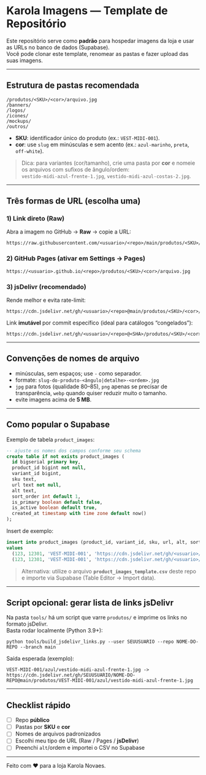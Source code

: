 # Karola Imagens — Template de Repositório

Este repositório serve como **padrão** para hospedar imagens da loja e usar as URLs no banco de dados (Supabase).  
Você pode clonar este template, renomear as pastas e fazer upload das suas imagens.

---

## Estrutura de pastas recomendada

```
/produtos/<SKU>/<cor>/arquivo.jpg
/banners/
/logos/
/icones/
/mockups/
/outros/
```

- **SKU**: identificador único do produto (ex.: `VEST-MIDI-001`).
- **cor**: use `slug` em minúsculas e sem acento (ex.: `azul-marinho`, `preta`, `off-white`).

> Dica: para variantes (cor/tamanho), crie uma pasta por **cor** e nomeie os arquivos com sufixos de ângulo/ordem:  
> `vestido-midi-azul-frente-1.jpg`, `vestido-midi-azul-costas-2.jpg`.

---

## Três formas de URL (escolha uma)

### 1) Link direto (Raw)
Abra a imagem no GitHub → **Raw** → copie a URL:
```
https://raw.githubusercontent.com/<usuario>/<repo>/main/produtos/<SKU>/<cor>/arquivo.jpg
```

### 2) GitHub Pages (ativar em Settings → Pages)
```
https://<usuario>.github.io/<repo>/produtos/<SKU>/<cor>/arquivo.jpg
```

### 3) jsDelivr (recomendado)
Rende melhor e evita rate-limit:
```
https://cdn.jsdelivr.net/gh/<usuario>/<repo>@main/produtos/<SKU>/<cor>/arquivo.jpg
```
Link **imutável** por commit específico (ideal para catálogos “congelados”):
```
https://cdn.jsdelivr.net/gh/<usuario>/<repo>@<SHA>/produtos/<SKU>/<cor>/arquivo.jpg
```

---

## Convenções de nomes de arquivo

- minúsculas, sem espaços; use `-` como separador.
- formate: `slug-do-produto-<ângulo|detalhe>-<ordem>.jpg`
- `jpg` para fotos (qualidade 80–85), `png` apenas se precisar de transparência, `webp` quando quiser reduzir muito o tamanho.
- evite imagens acima de **5 MB**.

---

## Como popular o Supabase

Exemplo de tabela `product_images`:
```sql
-- ajuste os nomes dos campos conforme seu schema
create table if not exists product_images (
  id bigserial primary key,
  product_id bigint not null,
  variant_id bigint,
  sku text,
  url text not null,
  alt text,
  sort_order int default 1,
  is_primary boolean default false,
  is_active boolean default true,
  created_at timestamp with time zone default now()
);
```

Insert de exemplo:
```sql
insert into product_images (product_id, variant_id, sku, url, alt, sort_order, is_primary)
values
  (123, 12301, 'VEST-MIDI-001', 'https://cdn.jsdelivr.net/gh/<usuario>/<repo>@main/produtos/VEST-MIDI-001/azul/vestido-midi-azul-frente-1.jpg', 'Vestido midi azul — frente', 1, true),
  (123, 12301, 'VEST-MIDI-001', 'https://cdn.jsdelivr.net/gh/<usuario>/<repo>@main/produtos/VEST-MIDI-001/azul/vestido-midi-azul-costas-2.jpg', 'Vestido midi azul — costas', 2, false);
```

> Alternativa: utilize o arquivo **`product_images_template.csv`** deste repo e importe via Supabase (Table Editor → Import data).

---

## Script opcional: gerar lista de links jsDelivr

Na pasta `tools/` há um script que varre `produtos/` e imprime os links no formato jsDelivr.  
Basta rodar localmente (Python 3.9+):
```
python tools/build_jsdelivr_links.py --user SEUUSUARIO --repo NOME-DO-REPO --branch main
```

Saída esperada (exemplo):
```
VEST-MIDI-001/azul/vestido-midi-azul-frente-1.jpg -> https://cdn.jsdelivr.net/gh/SEUUSUARIO/NOME-DO-REPO@main/produtos/VEST-MIDI-001/azul/vestido-midi-azul-frente-1.jpg
```

---

## Checklist rápido
- [ ] Repo **público**
- [ ] Pastas por **SKU** e **cor**
- [ ] Nomes de arquivos padronizados
- [ ] Escolhi meu tipo de URL (Raw / Pages / **jsDelivr**)
- [ ] Preenchi `alt`/ordem e importei o CSV no Supabase

---

Feito com ❤ para a loja Karola Novaes.
